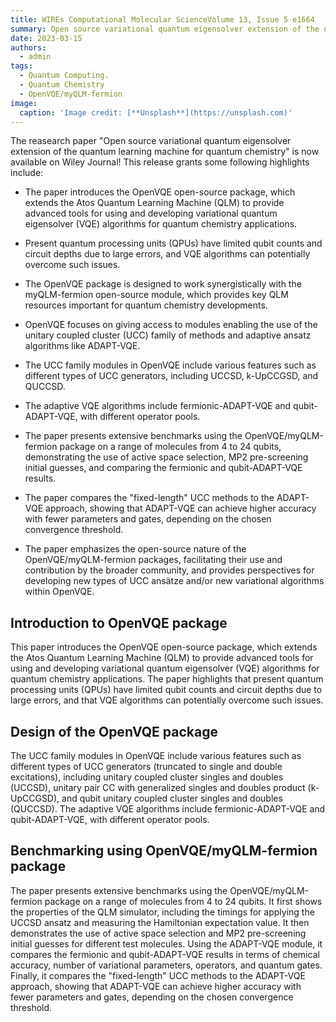 ```yaml
---
title: WIREs Computational Molecular ScienceVolume 13, Issue 5 e1664
summary: Open source variational quantum eigensolver extension of the quantum learning machine for quantum chemistry
date: 2023-03-15
authors:
  - admin
tags:
  - Quantum Computing.
  - Quantum Chemistry
  - OpenVQE/myQLM-fermion
image:
  caption: 'Image credit: [**Unsplash**](https://unsplash.com)'
---
```


The reasearch paper "Open source variational quantum eigensolver extension of the quantum learning machine for quantum chemistry" is now available on Wiley Journal! This release grants some following highlights include:


- The paper introduces the OpenVQE open-source package, which extends the Atos Quantum Learning Machine (QLM) to provide advanced tools for using and developing variational quantum eigensolver (VQE) algorithms for quantum chemistry applications.
-  Present quantum processing units (QPUs) have limited qubit counts and circuit depths due to large errors, and VQE algorithms can potentially overcome such issues.
- The OpenVQE package is designed to work synergistically with the myQLM-fermion open-source module, which provides key QLM resources important for quantum chemistry developments.

- OpenVQE focuses on giving access to modules enabling the use of the unitary coupled cluster (UCC) family of methods and adaptive ansatz algorithms like ADAPT-VQE.

- The UCC family modules in OpenVQE include various features such as different types of UCC generators, including UCCSD, k-UpCCGSD, and QUCCSD.

- The adaptive VQE algorithms include fermionic-ADAPT-VQE and qubit-ADAPT-VQE, with different operator pools.

- The paper presents extensive benchmarks using the OpenVQE/myQLM-fermion package on a range of molecules from 4 to 24 qubits, demonstrating the use of active space selection, MP2 pre-screening initial guesses, and comparing the fermionic and qubit-ADAPT-VQE results.

-  The paper compares the "fixed-length" UCC methods to the ADAPT-VQE approach, showing that ADAPT-VQE can achieve higher accuracy with fewer parameters and gates, depending on the chosen convergence threshold.

- The paper emphasizes the open-source nature of the OpenVQE/myQLM-fermion packages, facilitating their use and contribution by the broader community, and provides perspectives for developing new types of UCC ansätze and/or new variational algorithms within OpenVQE.

## Introduction to OpenVQE package

This paper introduces the OpenVQE open-source package, which extends the Atos Quantum Learning Machine (QLM) to provide advanced tools for using and developing variational quantum eigensolver (VQE) algorithms for quantum chemistry applications. The paper highlights that present quantum processing units (QPUs) have limited qubit counts and circuit depths due to large errors, and that VQE algorithms can potentially overcome such issues.

## Design of the OpenVQE package

The UCC family modules in OpenVQE include various features such as different types of UCC generators (truncated to single and double excitations), including unitary coupled cluster singles and doubles (UCCSD), unitary pair CC with generalized singles and doubles product (k-UpCCGSD), and qubit unitary coupled cluster singles and doubles (QUCCSD). The adaptive VQE algorithms include fermionic-ADAPT-VQE and qubit-ADAPT-VQE, with different operator pools.

## Benchmarking using OpenVQE/myQLM-fermion package

The paper presents extensive benchmarks using the OpenVQE/myQLM-fermion package on a range of molecules from 4 to 24 qubits. It first shows the properties of the QLM simulator, including the timings for applying the UCCSD ansatz and measuring the Hamiltonian expectation value. It then demonstrates the use of active space selection and MP2 pre-screening initial guesses for different test molecules. Using the ADAPT-VQE module, it compares the fermionic and qubit-ADAPT-VQE results in terms of chemical accuracy, number of variational parameters, operators, and quantum gates. Finally, it compares the "fixed-length" UCC methods to the ADAPT-VQE approach, showing that ADAPT-VQE can achieve higher accuracy with fewer parameters and gates, depending on the chosen convergence threshold.
